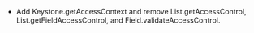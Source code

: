 - Add Keystone.getAccessContext and remove List.getAccessControl, List.getFieldAccessControl, and Field.validateAccessControl.
